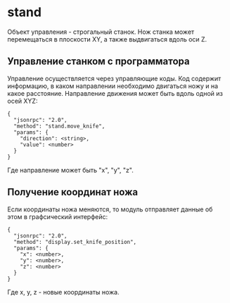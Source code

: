 # stand
Объект управления - строгальный станок. Нож станка может перемещаться в плоскости XY, а также выдвигаться вдоль оси Z.
## Управление станком с программатора
Управление осуществляется через управляющие коды. Код содержит информацию, в каком направлении необходимо двигаться ножу и на какое расстояние.
Направление движения может быть вдоль одной из осей XYZ:
```
{
  "jsonrpc": "2.0",
  "method": "stand.move_knife",
  "params": {
    "direction": <string>,
    "value": <number>
  }
}
```
  Где направление может быть "x", "y", "z".

## Получение координат ножа
Если координаты ножа меняются, то модуль отправляет данные об этом в графсический интерфейс:
```
{
  "jsonrpc": "2.0",
  "method": "display.set_knife_position",
  "params": {
    "x": <number>,
    "y": <number>,
    "z": <number>
  }
}
```
Где x, y, z - новые координаты ножа.
